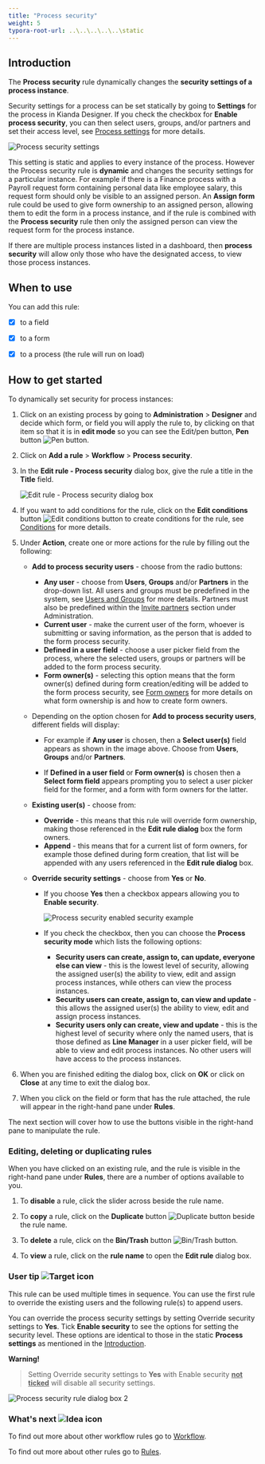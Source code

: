 ```yaml
---
title: "Process security"
weight: 5
typora-root-url: ..\..\..\..\..\static
---
```


## Introduction ##

The **Process security** rule dynamically changes the **security settings of a process instance**. 

Security settings for a process can be set statically by going to **Settings** for the process in Kianda Designer.  If you check the checkbox for **Enable process security**, you can then select users, groups, and/or partners and set their access level, see [Process settings](/platform/application-designer/process/settings/) for more details.

![Process security settings](/images/process-security-settings.jpg)

This setting is static and applies to every instance of the process.  However the Process security rule is **dynamic** and changes the security settings for a particular instance. For example if there is a Finance process with a Payroll request form containing personal data like employee salary, this request form  should only be visible to an assigned person. An **Assign form** rule could be used to give form ownership to an assigned person, allowing them to edit the form in a process instance, and if the rule is combined with the **Process security** rule then only the assigned person can view the request form for the process instance. 

If there are multiple process instances listed in a dashboard, then **process security** will allow only those who have the designated access, to view those process instances. 



## When to use 

You can add this rule:
- [x] to a field
- [x] to a form 
- [x] to a process (the rule will run on load)



## How to get started

To dynamically set security for process instances:

1. Click on an existing process by going to **Administration** > **Designer** and decide which form, or field you will apply the rule to, by clicking on that item so that it is in **edit mode** so you can see the Edit/pen button,  **Pen** button ![Pen button](/images/penicon.png).

2. Click on **Add a rule** > **Workflow** > **Process security**. 

3. In the **Edit rule - Process security** dialog box, give the rule a title in the **Title** field.

   ![Edit rule - Process security dialog box](/images/process-security-rule.jpg)

4. If you want to add conditions for the rule, click on the **Edit conditions** button ![Edit conditions button](/images/editconditions.png) to create conditions for the rule, see [Conditions](/platform/rules/general/add-conditions/) for more details.

5. Under **Action**, create one or more actions for the rule by filling out the following:

   - **Add to process security users** - choose from the radio buttons:
     
     - **Any user** - choose from **Users**, **Groups** and/or **Partners** in the drop-down list. All users and groups must be predefined in the system, see [Users and Groups](/platform/administration/users/) for more details. Partners must also be predefined within the [Invite partners](/platform/administration/b2b-portals/) section under Administration.
     - **Current user** - make the current user of the form, whoever is submitting or saving information, as the person that is added to the form process security.
     - **Defined in a user field** - choose a user picker field from the process, where the selected users, groups or partners will be added to the form process security.
     - **Form owner(s)** - selecting this option means that the form owner(s) defined during form creation/editing will be added to the form process security, see [Form owners](/platform/application-designer/forms/form-owners/) for more details on what form ownership is and how to create form owners.
   - Depending on the option chosen for **Add to process security users**, different fields will display: 
     - For example if **Any user** is chosen, then a **Select user(s)** field appears as shown in the image above. Choose from **Users**, **Groups** and/or **Partners**.

     - If **Defined in a user field** or **Form owner(s)** is chosen then a **Select form field** appears prompting you to select a user picker field for the former, and a form with form owners for the latter.  

   - **Existing user(s)** - choose from:
     -  **Override** - this means that this rule will override form ownership, making those referenced in the **Edit rule dialog** box the form owners.
     -  **Append** - this means that for a current list of form owners, for example those defined during form creation, that list will be appended with any users referenced in the **Edit rule dialog** box. 

   - **Override security settings** - choose from **Yes** or **No**.

     - If you choose **Yes** then a checkbox appears allowing you to **Enable security**. 

       ![Process security enabled security example](/images/process-security-rule-enabled.jpg)

     - If you check the checkbox, then you can choose the **Process security mode** which lists the following options:

       -  **Security users can create, assign to, can update, everyone else can view** - this is the lowest level of security, allowing the assigned user(s) the ability to view, edit and assign process instances, while others can view the process instances.
       -  **Security users can create, assign to, can view and update** - this allows the assigned user(s) the ability to view, edit and assign process instances.
       -  **Security users only can create, view and update** - this is the highest level of security where only the named users, that is those defined as **Line Manager** in a user picker field, will be able to view and edit process instances. No other users will have access to the process instances.

6. When you are finished editing the dialog box, click on **OK** or click on **Close** at any time to exit the dialog box.

8. When you click on the field or form that has the rule attached, the rule will appear in the right-hand pane under **Rules**. 

The next section will cover how to use the buttons visible in the right-hand pane to manipulate the rule.



### Editing, deleting or duplicating rules

When you have clicked on an existing rule, and the rule is visible in the right-hand pane under **Rules**, there are a number of options available to you.

1. To **disable** a rule, click the slider across beside the rule name. 

2. To **copy** a rule, click on the **Duplicate** button ![Duplicate button](/images/duplicate-button.jpg) beside the rule name. 

3. To **delete** a rule, click on the **Bin/Trash** button ![Bin/Trash button](/images/bin.png).

4. To **view** a rule, click on the **rule name** to open the **Edit rule** dialog box.





### User tip ![Target icon](/images/05.png) ###

This rule can be used multiple times in sequence.  You can use the first rule to override the existing users and the following rule(s) to append users.

You can override the process security settings by setting Override security settings to **Yes**. Tick **Enable security** to see the options for setting the security level.  These options are identical to those in the static **Process settings** as mentioned in the [Introduction](#introduction).

**Warning!**
>
> Setting Override security settings to **Yes** with Enable security **<u>not ticked</u>** will disable all security settings.

![Process security rule dialog box 2](/images/override-security-settings.jpg)

### What's next  ![Idea icon](/images/18.png) ###

To find out more about other workflow rules go to [Workflow](/platform/rules/workflow/).

To find out more about other rules go to [Rules](/platform/rules/).